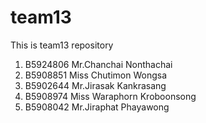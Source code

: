 # team13
This is team13 repository

1. B5924806 Mr.Chanchai Nonthachai
2. B5908851 Miss Chutimon Wongsa 
3. B5902644 Mr.Jirasak Kankrasang
4. B5908974 Miss Waraphorn Kroboonsong
5. B5908042 Mr.Jiraphat Phayawong